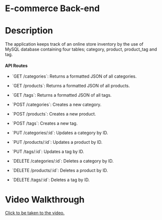 # E-commerce Back-end

# Description

The application keeps track of an online store inventory by the use of MySQL database containing four tables; category, product, product_tag and tag.


#### API Routes

* \`GET /categories\`: Returns a formatted JSON of all categories.
* \`GET /products\`: Returns a formatted JSON of all products.
* \`GET /tags\`: Returns a formatted JSON of all tags.

* \`POST /categories\`: Creates a new category.
* \`POST /products\`: Creates a new product.
* \`POST /tags\`: Creates a new tag.

* \`PUT /categories/:id\`: Updates a category by ID.
* \`PUT /products/:id\`: Updates a product by ID.
* \`PUT /tags/:id\`: Updates a tag by ID.

* \`DELETE /categories/:id\`: Deletes a category by ID.
* \`DELETE /products/:id\`: Deletes a product by ID.
* \`DELETE /tags/:id\`: Deletes a tag by ID.

# Video Walkthrough
[Click to be taken to the video.](https://drive.google.com/file/d/133LKi2uALfmJzQgULUQIPdmGwOVXIUpD/view)